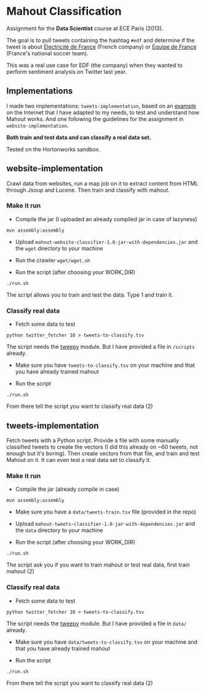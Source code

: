 # Mahout Classification
Assignment for the **Data Scientist** course at ECE Paris (2013).

The goal is to pull tweets containing the hashtag `#edf` and determine if the tweet is about [Électricité de France](http://france.edf.com/france-45634.html) (French company) or [Équipe de France](http://www.fff.fr/) (France's national soccer team).

This was a real use case for EDF (the company) when they wanted to perform sentiment analysis on Twitter last year.

## Implementations

I made two implementations: `tweets-implementation`, based on an [example](http://chimpler.wordpress.com/2013/03/13/using-the-mahout-naive-bayes-classifier-to-automatically-classify-twitter-messages/) on the Internet that I have adapted to my needs, to test and understand how Mahout works. And one following the guidelines for the assignment in `website-implementation`.

**Both train and test data and can classify a real data set.**

Tested on the Hortonworks sandbox.

## website-implementation

Crawl data from websites, run a map job on it to extract content from HTML through Jsoup and Lucene. Then train and classify with mahout.

### Make it run

- Compile the jar (I uploaded an already compiled jar in case of lazyness)

`mvn assembly:assembly`

- Upload `mahout-website-classifier-1.0-jar-with-dependencies.jar` and the `wget` directory to your machine

- Run the crawler `wget/wget.sh`

- Run the script (after choosing your WORK_DIR)

`./run.sh`

The script allows you to train and test the data. Type 1 and train it.

### Classify real data

- Fetch some data to test

`python twitter_fetcher 10 > tweets-to-classify.tsv`

The script needs the [tweepy](https://github.com/tweepy/tweepy) module. But I have provided a file in `/scripts` already.

- Make sure you have `tweets-to-classify.tsv` on your machine and that you have already trained mahout

- Run the script

`./run.sh`

From there tell the script you want to classify real data (2)

## tweets-implementation

Fetch tweets with a Python script. Provide a file with some manually classified tweets to create the vectors (I did this already on ~60 tweets, not enough but it's boring). Then create vectors from that file, and train and test Mahout on it. It can even test a real data set to classify it.

### Make it run

- Compile the jar (already compile in case)

`mvn assembly:assembly`

- Make sure you have a `data/tweets-train.tsv` file (provided in the repo)

- Upload `mahout-tweets-classifier-1.0-jar-with-dependencies.jar` and the `data` directory to your machine

- Run the script (after choosing your WORK_DIR)

`./run.sh`

The script ask you if you want to train mahout or test real data, first train mahout (2)

### Classify real data

- Fetch some data to test

`python twitter_fetcher 10 > tweets-to-classify.tsv`

The script needs the [tweepy](https://github.com/tweepy/tweepy) module. But I have provided a file in `data/` already.

- Make sure you have `data/tweets-to-classify.tsv` on your machine and that you have already trained mahout

- Run the script

`./run.sh`

From there tell the script you want to classify real data (2)
